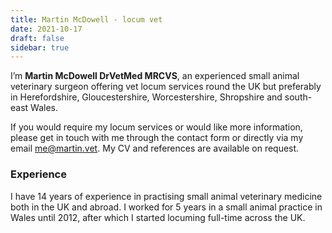 ```yaml
---
title: Martin McDowell - locum vet
date: 2021-10-17
draft: false
sidebar: true
---
```

I’m **Martin McDowell DrVetMed MRCVS**, an experienced small animal veterinary surgeon offering vet locum services round the UK but preferably in Herefordshire, Gloucestershire, Worcestershire, Shropshire and south-east Wales.

If you would require my locum services or would like more information, please get in touch with me through the contact form or directly via my email me@martin.vet. My CV and references are available on request.

### Experience
I have 14 years of experience in practising small animal veterinary medicine both in the UK and abroad. I worked for 5 years in a small animal practice in Wales until 2012, after which I started locuming full-time across the UK.